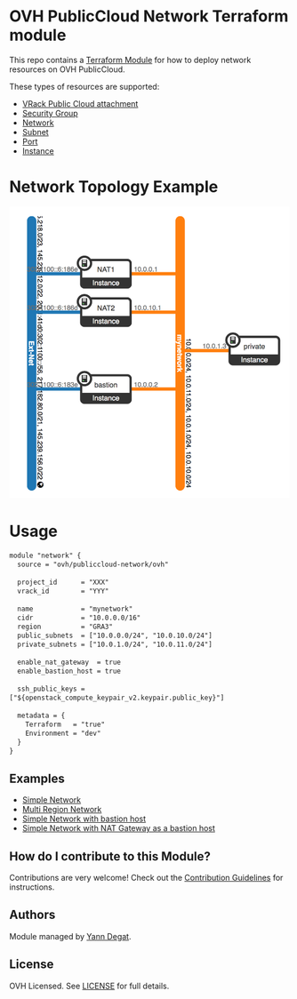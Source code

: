 # OVH PublicCloud Network Terraform module

This repo contains a [Terraform Module](https://www.terraform.io/docs/modules/index.html "Terraform Module") for how to deploy network resources on OVH PublicCloud.

These types of resources are supported:

* [VRack Public Cloud attachment](https://www.terraform.io/docs/providers/ovh/r/vrack_publiccloud_attachment.html)
* [Security Group](https://www.terraform.io/docs/providers/openstack/r/networking_secgroup_v2.html)
* [Network](https://www.terraform.io/docs/providers/openstack/r/networking_network_v2.html)
* [Subnet](https://www.terraform.io/docs/providers/openstack/r/networking_subnet_v2.html)
* [Port](https://www.terraform.io/docs/providers/openstack/r/networking_port_v2.html)
* [Instance](https://www.terraform.io/docs/providers/openstack/r/compute_instance_v2.html)

# Network Topology Example

![](./network_topology_example.png?raw=true)

# Usage

```hcl
module "network" {
  source = "ovh/publiccloud-network/ovh"

  project_id      = "XXX"
  vrack_id        = "YYY"

  name            = "mynetwork"
  cidr            = "10.0.0.0/16"
  region          = "GRA3"
  public_subnets  = ["10.0.0.0/24", "10.0.10.0/24"]
  private_subnets = ["10.0.1.0/24", "10.0.11.0/24"]

  enable_nat_gateway  = true
  enable_bastion_host = true

  ssh_public_keys = ["${openstack_compute_keypair_v2.keypair.public_key}"]

  metadata = {
    Terraform   = "true"
    Environment = "dev"
  }
}
```

## Examples

* [Simple Network](./examples/simple/README.md)
* [Multi Region Network](./examples/multiregion/README.md)
* [Simple Network with bastion host](./examples/bastion/README.md)
* [Simple Network with NAT Gateway as a bastion host](./examples/natbastion/README.md)

## How do I contribute to this Module?

Contributions are very welcome! Check out the [Contribution Guidelines](CONTRIBUTING.md) for instructions.

## Authors

Module managed by [Yann Degat](https://github.com/yanndegat).

## License

OVH Licensed. See [LICENSE](./LICENSE) for full details.
